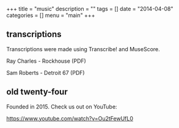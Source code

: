 +++
title = "music"
description = ""
tags = []
date = "2014-04-08"
categories = []
menu = "main"
+++


## transcriptions

Transcriptions were made using Transcribe! and MuseScore.

Ray Charles - Rockhouse (PDF)

Sam Roberts - Detroit 67 (PDF)

## old twenty-four

Founded in 2015. Check us out on YouTube:

https://www.youtube.com/watch?v=Ou2tFewUfL0
